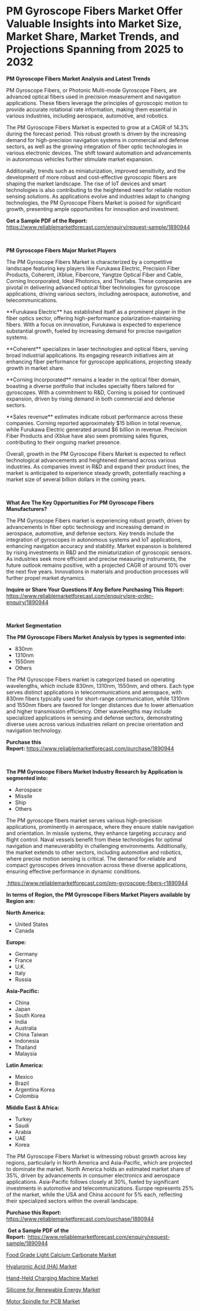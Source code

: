 <p><h1>PM Gyroscope Fibers Market Offer Valuable Insights into Market Size, Market Share, Market Trends, and Projections Spanning from 2025 to 2032</h1></p><p><strong>PM Gyroscope Fibers Market Analysis and Latest Trends</strong></p>
<p><p>PM Gyroscope Fibers, or Photonic Multi-mode Gyroscope Fibers, are advanced optical fibers used in precision measurement and navigation applications. These fibers leverage the principles of gyroscopic motion to provide accurate rotational rate information, making them essential in various industries, including aerospace, automotive, and robotics. </p><p>The PM Gyroscope Fibers Market is expected to grow at a CAGR of 14.3% during the forecast period. This robust growth is driven by the increasing demand for high-precision navigation systems in commercial and defense sectors, as well as the growing integration of fiber optic technologies in various electronic devices. The shift toward automation and advancements in autonomous vehicles further stimulate market expansion. </p><p>Additionally, trends such as miniaturization, improved sensitivity, and the development of more robust and cost-effective gyroscopic fibers are shaping the market landscape. The rise of IoT devices and smart technologies is also contributing to the heightened need for reliable motion sensing solutions. As applications evolve and industries adapt to changing technologies, the PM Gyroscope Fibers Market is poised for significant growth, presenting ample opportunities for innovation and investment.</p></p>
<p><strong>Get a Sample PDF of the Report:&nbsp;</strong> <a href="https://www.reliablemarketforecast.com/enquiry/request-sample/1890944?utm_campaign=1875&utm_medium=2&utm_source=Github&utm_content=ia&utm_term=04022025&utm_id=pm-gyroscope-fibers">https://www.reliablemarketforecast.com/enquiry/request-sample/1890944</a></p>
<p>&nbsp;</p>
<p><strong>PM Gyroscope Fibers Major Market Players</strong></p>
<p><p>The PM Gyroscope Fibers Market is characterized by a competitive landscape featuring key players like Furukawa Electric, Precision Fiber Products, Coherent, iXblue, Fibercore, Yangtze Optical Fiber and Cable, Corning Incorporated, Ideal Photonics, and Thorlabs. These companies are pivotal in delivering advanced optical fiber technologies for gyroscope applications, driving various sectors, including aerospace, automotive, and telecommunications.</p><p>**Furukawa Electric** has established itself as a prominent player in the fiber optics sector, offering high-performance polarization-maintaining fibers. With a focus on innovation, Furukawa is expected to experience substantial growth, fueled by increasing demand for precise navigation systems.</p><p>**Coherent** specializes in laser technologies and optical fibers, serving broad industrial applications. Its engaging research initiatives aim at enhancing fiber performance for gyroscope applications, projecting steady growth in market share.</p><p>**Corning Incorporated** remains a leader in the optical fiber domain, boasting a diverse portfolio that includes specialty fibers tailored for gyroscopes. With a commitment to R&D, Corning is poised for continued expansion, driven by rising demand in both commercial and defense sectors.</p><p>**Sales revenue** estimates indicate robust performance across these companies. Corning reported approximately $15 billion in total revenue, while Furukawa Electric generated around $6 billion in revenue. Precision Fiber Products and iXblue have also seen promising sales figures, contributing to their ongoing market presence.</p><p>Overall, growth in the PM Gyroscope Fibers Market is expected to reflect technological advancements and heightened demand across various industries. As companies invest in R&D and expand their product lines, the market is anticipated to experience steady growth, potentially reaching a market size of several billion dollars in the coming years.</p></p>
<p>&nbsp;</p>
<p><strong>What Are The Key Opportunities For PM Gyroscope Fibers Manufacturers?</strong></p>
<p><p>The PM Gyroscope Fibers market is experiencing robust growth, driven by advancements in fiber optic technology and increasing demand in aerospace, automotive, and defense sectors. Key trends include the integration of gyroscopes in autonomous systems and IoT applications, enhancing navigation accuracy and stability. Market expansion is bolstered by rising investments in R&D and the miniaturization of gyroscopic sensors. As industries seek more efficient and precise measuring instruments, the future outlook remains positive, with a projected CAGR of around 10% over the next five years. Innovations in materials and production processes will further propel market dynamics.</p></p>
<p><strong>Inquire or Share Your Questions If Any Before Purchasing This Report:</strong> <a href="https://www.reliablemarketforecast.com/enquiry/pre-order-enquiry/1890944?utm_campaign=1875&utm_medium=2&utm_source=Github&utm_content=ia&utm_term=04022025&utm_id=pm-gyroscope-fibers">https://www.reliablemarketforecast.com/enquiry/pre-order-enquiry/1890944</a></p>
<p>&nbsp;</p>
<p><strong>Market Segmentation</strong></p>
<p><strong>The PM Gyroscope Fibers Market Analysis by types is segmented into:</strong></p>
<p><ul><li>830nm</li><li>1310nm</li><li>1550nm</li><li>Others</li></ul></p>
<p><p>The PM Gyroscope Fibers market is categorized based on operating wavelengths, which include 830nm, 1310nm, 1550nm, and others. Each type serves distinct applications in telecommunications and aerospace, with 830nm fibers typically used for short-range communication, while 1310nm and 1550nm fibers are favored for longer distances due to lower attenuation and higher transmission efficiency. Other wavelengths may include specialized applications in sensing and defense sectors, demonstrating diverse uses across various industries reliant on precise orientation and navigation technology.</p></p>
<p><strong>Purchase this Report:&nbsp;</strong><a href="https://www.reliablemarketforecast.com/purchase/1890944?utm_campaign=1875&utm_medium=2&utm_source=Github&utm_content=ia&utm_term=04022025&utm_id=pm-gyroscope-fibers">https://www.reliablemarketforecast.com/purchase/1890944</a></p>
<p>&nbsp;</p>
<p><strong>The PM Gyroscope Fibers Market Industry Research by Application is segmented into:</strong></p>
<p><ul><li>Aerospace</li><li>Missile</li><li>Ship</li><li>Others</li></ul></p>
<p><p>The PM gyroscope fibers market serves various high-precision applications, prominently in aerospace, where they ensure stable navigation and orientation. In missile systems, they enhance targeting accuracy and flight control. Naval vessels benefit from these technologies for optimal navigation and maneuverability in challenging environments. Additionally, the market extends to other sectors, including automotive and robotics, where precise motion sensing is critical. The demand for reliable and compact gyroscopes drives innovation across these diverse applications, ensuring effective performance in dynamic conditions.</p></p>
<p><a href="https://www.reliablemarketforecast.com/pm-gyroscope-fibers-r1890944?utm_campaign=1875&utm_medium=2&utm_source=Github&utm_content=ia&utm_term=04022025&utm_id=pm-gyroscope-fibers">&nbsp;https://www.reliablemarketforecast.com/pm-gyroscope-fibers-r1890944</a></p>
<p><strong>In terms of Region, the PM Gyroscope Fibers Market Players available by Region are:</strong></p>
<p>
    <p> <strong> North America: </strong>
        <ul>
            <li>United States</li>
            <li>Canada</li>
        </ul>
        </p> 
    <p> <strong> Europe: </strong>
        <ul>
            <li>Germany</li>
            <li>France</li>
            <li>U.K.</li>
            <li>Italy</li>
            <li>Russia</li>
        </ul>
        </p> 
    <p> <strong> Asia-Pacific: </strong>
        <ul>
            <li>China</li>
            <li>Japan</li>
            <li>South Korea</li>
            <li>India</li>
            <li>Australia</li>
            <li>China Taiwan</li>
            <li>Indonesia</li>
            <li>Thailand</li>
            <li>Malaysia</li>
        </ul>
        </p> 
    <p> <strong> Latin America: </strong>
        <ul>
            <li>Mexico</li>
            <li>Brazil</li>
            <li>Argentina Korea</li>
            <li>Colombia</li>
        </ul>
        </p> 
    <p> <strong> Middle East & Africa: </strong>
        <ul>
            <li>Turkey</li>
            <li>Saudi</li>
            <li>Arabia</li>
            <li>UAE</li>
            <li>Korea</li>
        </ul>
    </p>
    </p>
<p><p>The PM Gyroscope Fibers Market is witnessing robust growth across key regions, particularly in North America and Asia-Pacific, which are projected to dominate the market. North America holds an estimated market share of 35%, driven by advancements in consumer electronics and aerospace applications. Asia-Pacific follows closely at 30%, fueled by significant investments in automotive and telecommunications. Europe represents 25% of the market, while the USA and China account for 5% each, reflecting their specialized sectors within the overall landscape.</p></p>
<p><strong>Purchase this Report: </strong><a href="https://www.reliablemarketforecast.com/purchase/1890944?utm_campaign=1875&utm_medium=2&utm_source=Github&utm_content=ia&utm_term=04022025&utm_id=pm-gyroscope-fibers">https://www.reliablemarketforecast.com/purchase/1890944</a></p>
<p>&nbsp;<strong>Get a Sample PDF of the Report:&nbsp;&nbsp;</strong><a href="https://www.reliablemarketforecast.com/enquiry/request-sample/1890944?utm_campaign=1875&utm_medium=2&utm_source=Github&utm_content=ia&utm_term=04022025&utm_id=pm-gyroscope-fibers">https://www.reliablemarketforecast.com/enquiry/request-sample/1890944</a></p>
<p><strong></strong></p>
<p><p><a href="https://github.com/popupioo/Market-Research-Report-List-1/blob/main/food-grade-light-calcium-carbonate-market.md?utm_campaign=1875&utm_medium=2&utm_source=Github&utm_content=ia&utm_term=04022025&utm_id=pm-gyroscope-fibers">Food Grade Light Calcium Carbonate Market</a></p><p><a href="https://www.linkedin.com/pulse/hyaluronic-acid-ha-market-growth-overview-industry-trends-hjsec?utm_campaign=1875&utm_medium=2&utm_source=Github&utm_content=ia&utm_term=04022025&utm_id=pm-gyroscope-fibers">Hyaluronic Acid (HA) Market</a></p><p><a href="https://www.linkedin.com/pulse/hand-held-charging-machine-market-expansion-from-2025-sspof?utm_campaign=1875&utm_medium=2&utm_source=Github&utm_content=ia&utm_term=04022025&utm_id=pm-gyroscope-fibers">Hand-Held Charging Machine Market</a></p><p><a href="https://github.com/abantolemox08/Market-Research-Report-List-1/blob/main/silicone-for-renewable-energy-market.md?utm_campaign=1875&utm_medium=2&utm_source=Github&utm_content=ia&utm_term=04022025&utm_id=pm-gyroscope-fibers">Silicone for Renewable Energy Market</a></p><p><a href="https://www.linkedin.com/pulse/motor-spindle-pcb-market-dynamics-projections-2025-2032-segmentation-vjt8c?utm_campaign=1875&utm_medium=2&utm_source=Github&utm_content=ia&utm_term=04022025&utm_id=pm-gyroscope-fibers">Motor Spindle for PCB Market</a></p></p>